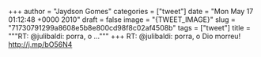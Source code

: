 
+++
author = "Jaydson Gomes"
categories = ["tweet"]
date = "Mon May 17 01:12:48 +0000 2010"
draft = false
image = "{TWEET_IMAGE}"
slug = "71730791299a8608e5b8e800cd98f8c02af4508b"
tags = ["tweet"]
title = """RT: @julibaldi: porra, o ..."""
+++
RT: @julibaldi: porra, o Dio morreu! http://j.mp/bO56N4
